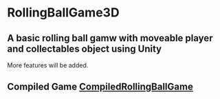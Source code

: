# RollingBallGame3D

## A basic rolling ball gamw with moveable player and collectables object using Unity
More features will be added.

## Compiled Game [CompiledRollingBallGame](https://github.com/qewertyy/CompiledGames)
